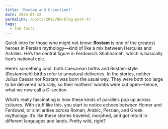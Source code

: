 ```yaml
---
title: 'Rostam and C-section!'
date: 2024-07-22
permalink: /posts/2012/08/blog-post-4/
tags:
  - fun facts
---
```

Quick intro for those who might not know: **Rostam** is one of the greatest heroes in Persian mythology—kind of like a mix between Hercules and Achilles. He’s the central figure in Ferdowsi’s Shahnameh, which is basically Iran’s national epic.

Here’s something cool: both Caesarean births and Rostam-style (Rostamineh) births refer to unnatural deliveries. In the stories, neither Julius Caesar nor Rostam was born the usual way. They were both too large to be delivered naturally, so their mothers’ wombs were cut open—hence, what we now call a C-section.

What’s really fascinating is how these kinds of parallels pop up across cultures. With stuff like this, you start to notice echoes between Homer and Ferdowsi, or similarities across Roman, Arabic, Persian, and Greek mythology. It’s like these stories traveled, morphed, and got retold in different languages and lands. Pretty wild, right?
